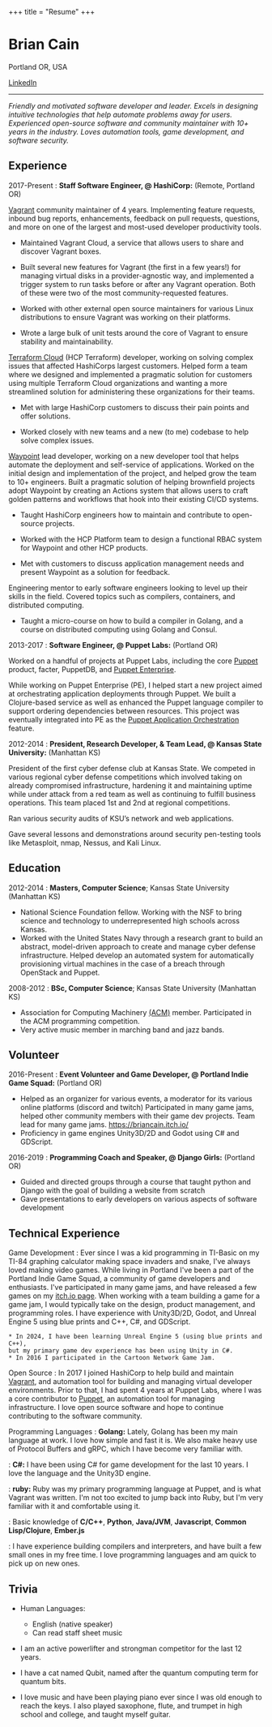 +++
title = "Resume"
+++

Brian Cain
============

Portland OR, USA

[LinkedIn](https://www.linkedin.com/in/briancain1/)
-------------------     ----------------------------

_Friendly and motivated software developer and leader. Excels in designing intuitive technologies that help automate problems away for users. Experienced open-source software and community maintainer with 10+ years in the industry. Loves automation tools, game development, and software security._

Experience
----------

2017-Present
:   **Staff Software Engineer, @ HashiCorp:** (Remote, Portland OR)

[Vagrant](https://www.vagrantup.com/) community maintainer of 4 years. Implementing feature requests, inbound bug reports, enhancements, feedback on pull requests, questions, and more on one of the largest and most-used developer productivity tools.

* Maintained Vagrant Cloud, a service that allows users to share and discover Vagrant boxes.

* Built several new features for Vagrant (the first in a few years!) for managing virtual disks in a provider-agnostic way, and implemented a trigger system to run tasks before or after any Vagrant operation. Both of these were two of the most community-requested features.

* Worked with other external open source maintainers for various Linux distributions to ensure Vagrant was working on their platforms.

* Wrote a large bulk of unit tests around the core of Vagrant to ensure stability and maintainability.

[Terraform Cloud](https://developer.hashicorp.com/terraform/cloud-docs) (HCP Terraform) developer, working on solving complex issues that affected HashiCorps largest customers. Helped form a team where we designed and implemented a pragmatic solution for customers using multiple Terraform Cloud organizations and wanting a more streamlined solution for administering these organizations for their teams.

* Met with large HashiCorp customers to discuss their pain points and offer solutions.

* Worked closely with new teams and a new (to me) codebase to help solve complex issues.

[Waypoint](https://www.waypointproject.io/) lead developer, working on a new developer tool that helps automate the deployment and self-service of applications. Worked on the initial design and implementation of the project, and helped grow the team to 10+ engineers. Built a pragmatic solution of helping brownfield projects adopt Waypoint by creating an Actions system that allows users to craft golden patterns and workflows that hook into their existing CI/CD systems.

* Taught HashiCorp engineers how to maintain and contribute to open-source projects.

* Worked with the HCP Platform team to design a functional RBAC system for Waypoint and other HCP products.

* Met with customers to discuss application management needs and present Waypoint as a solution for feedback.

Engineering mentor to early software engineers looking to level up their skills in the field. Covered topics such as compilers, containers, and distributed computing.

* Taught a micro-course on how to build a compiler in Golang, and a course on
distributed computing using Golang and Consul.

2013-2017
:   **Software Engineer, @ Puppet Labs:** (Portland OR)

Worked on a handful of projects at Puppet Labs, including the core [Puppet](https://www.puppet.com/docs/puppet/8/puppet_overview) product, facter, PuppetDB, and [Puppet Enterprise](https://www.puppet.com/products/puppet-enterprise).

While working on Puppet Enterprise (PE), I helped
start a new project aimed at orchestrating application deployments through Puppet. We built
a Clojure-based service as well as enhanced the Puppet language compiler to
support ordering dependencies between resources. This project was eventually
integrated into PE as the [Puppet Application Orchestration](https://puppet.com/docs/pe/2017.3/app_orchestration_intro.html) feature.

2012-2014
:   **President, Research Developer, & Team Lead, @ Kansas State University:** (Manhattan KS)

President of the first cyber defense club at Kansas State. We competed in various regional cyber defense competitions which involved taking on already compromised infrastructure, hardening it and maintaining uptime while under attack from a red team as well as continuing to fulfill business operations. This team placed 1st and 2nd at regional competitions.

Ran various security audits of KSU’s network and web applications.

Gave several lessons and demonstrations around security pen-testing tools like Metasploit, nmap, Nessus, and Kali Linux.

Education
---------

2012-2014
:   **Masters, Computer Science**; Kansas State University (Manhattan KS)

* National Science Foundation fellow. Working with the NSF to bring science and technology to underrepresented high schools across Kansas.
* Worked with the United States Navy through a research grant to build an abstract, model-driven approach to create and manage cyber defense infrastructure. Helped develop an automated system for automatically provisioning virtual machines in the case of a breach through OpenStack and Puppet.

2008-2012
:   **BSc, Computer Science**; Kansas State University (Manhattan KS)

* Association for Computing Machinery [(ACM)](https://www.acm.org/) member. Participated in the ACM programming competition.
* Very active music member in marching band and jazz bands.

Volunteer
---------

2016-Present
:   **Event Volunteer and Game Developer, @ Portland Indie Game Squad:** (Portland OR)

* Helped as an organizer for various events, a moderator for its various online platforms (discord and twitch) Participated in many game jams, helped other community members with their game dev projects. Team lead for many game jams. https://briancain.itch.io/
* Proficiency in game engines Unity3D/2D and Godot using C# and GDScript.

2016-2019
:   **Programming Coach and Speaker, @ Django Girls:** (Portland OR)

* Guided and directed groups through a course that taught python and Django with the goal of building a website from scratch
* Gave presentations to early developers on various aspects of software development

Technical Experience
--------------------

Game Development
:   Ever since I was a kid programming in TI-Basic on my TI-84 graphing calculator making
    space invaders and snake, I've always loved making video games. While living in Portland
    I've been a part of the Portland Indie Game Squad, a community of game developers
    and enthusiasts. I've participated in many game jams, and have released a few
    games on my [itch.io page](https://briancain.itch.io/). When working with a
    team building a game for a game jam, I would typically take on the design, product
    management, and programming roles. I have experience with Unity3D/2D, Godot, and Unreal Engine 5 using blue prints and C++, C#, and GDScript.

    * In 2024, I have been learning Unreal Engine 5 (using blue prints and C++),
    but my primary game dev experience has been using Unity in C#.
    * In 2016 I participated in the Cartoon Network Game Jam.

Open Source
:   In 2017 I joined HashiCorp to help build and maintain [Vagrant](https://www.vagrantup.com/),
    and automation tool for building and managing virtual developer environments.
    Prior to that, I had spent 4 years at Puppet Labs, where I was a core contributor to
    [Puppet](https://puppet.com/), an automation tool for managing infrastructure.
    I love open source software and hope to continue contributing to the software
    community.

Programming Languages
:   **Golang:** Lately, Golang has been my main language at work. I love how
    simple and fast it is. We also make heavy use of Protocol Buffers and gRPC,
    which I have become very familiar with.

:   **C#:** I have been using C# for game development for the last 10 years. I love
    the language and the Unity3D engine.

:   **ruby:** Ruby was my primary programming language at Puppet, and is what
    Vagrant was written. I'm not too excited to jump back into Ruby, but I'm
    very familiar with it and comfortable using it.

:   Basic knowledge of **C/C++**, **Python**, **Java/JVM**, **Javascript**, **Common Lisp/Clojure**, **Ember.js**

:   I have experience building compilers and interpreters, and have built a few small ones in my free time. I love programming languages and am quick to pick up on new ones.

Trivia
------

* Human Languages:
    + English (native speaker)
    + Can read staff sheet music

* I am an active powerlifter and strongman competitor for the last 12 years.
* I have a cat named Qubit, named after the quantum computing term for quantum bits.
* I love music and have been playing piano ever since I was old enough to reach the keys. I also played saxophone, flute, and trumpet in high school and college, and taught myself guitar.
